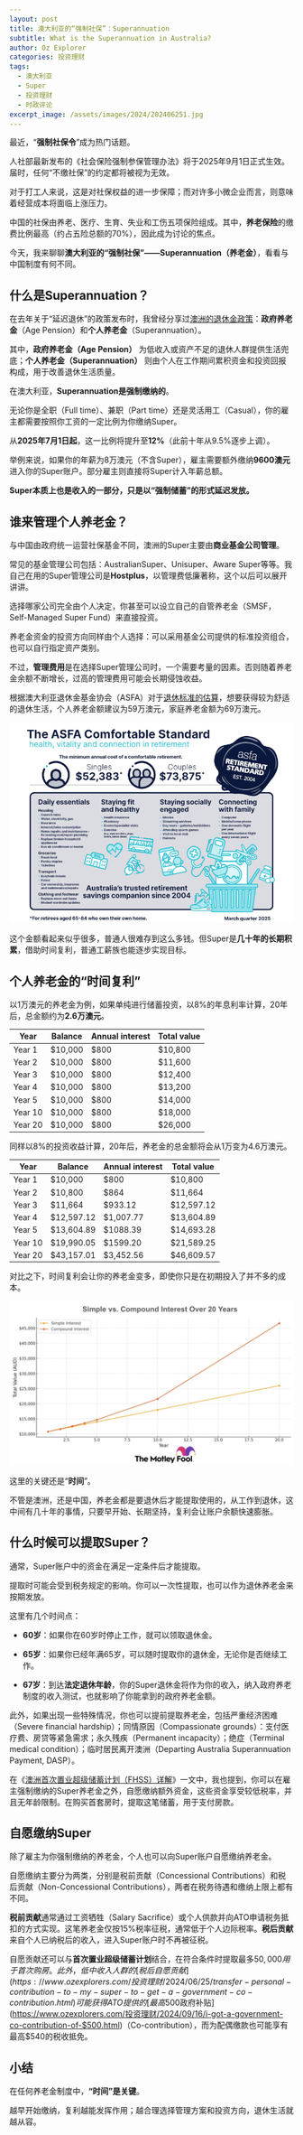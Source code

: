 ```yaml
---
layout: post
title: 澳大利亚的“强制社保”：Superannuation
subtitle: What is the Superannuation in Australia?
author: Oz Explorer
categories: 投资理财
tags:
  - 澳大利亚
  - Super
  - 投资理财
  - 时政评论
excerpt_image: /assets/images/2024/202406251.jpg
---
```

最近，“**强制社保令**”成为热门话题。 

人社部最新发布的《社会保险强制参保管理办法》将于2025年9月1日正式生效。届时，任何“不缴社保”的约定都将被视为无效。

对于打工人来说，这是对社保权益的进一步保障；而对许多小微企业而言，则意味着经营成本将面临上涨压力。

中国的社保由养老、医疗、生育、失业和工伤五项保险组成。其中，**养老保险**的缴费比例最高（约占五险总额的70%），因此成为讨论的焦点。

今天，我来聊聊**澳大利亚的“强制社保”——Superannuation（养老金）**，看看与中国制度有何不同。

## 什么是Superannuation？

在去年关于“延迟退休”的政策发布时，我曾经分享过[澳洲的退休金政策](https://www.ozexplorers.com/澳洲生活/2024/09/14/how-is-the-pension-system-in-australia.html)：**政府养老金**（Age Pension）和**个人养老金**（Superannuation）。

其中，**政府养老金（Age Pension）** 为低收入或资产不足的退休人群提供生活兜底；**个人养老金（Superannuation）** 则由个人在工作期间累积资金和投资回报构成，用于改善退休生活质量。

在澳大利亚，**Superannuation是强制缴纳的**。

无论你是全职（Full time）、兼职（Part time）还是灵活用工（Casual），你的雇主都需要按照你工资的一定比例为你缴纳Super。

从**2025年7月1日起**，这一比例将提升至**12%**（此前十年从9.5%逐步上调）。

举例来说，如果你的年薪为8万澳元（不含Super），雇主需要额外缴纳**9600澳元**进入你的Super账户。部分雇主则直接将Super计入年薪总额。

**Super本质上也是收入的一部分，只是以“强制储蓄”的形式延迟发放。**

## 谁来管理个人养老金？

与中国由政府统一运营社保基金不同，澳洲的Super主要由**商业基金公司管理**。

常见的基金管理公司包括：AustralianSuper、Unisuper、Aware Super等等。我自己在用的Super管理公司是**Hostplus**，以管理费低廉著称，这个以后可以展开讲讲。

选择哪家公司完全由个人决定，你甚至可以设立自己的自管养老金（SMSF，Self-Managed Super Fund）来直接投资。

养老金资金的投资方向同样由个人选择：可以采用基金公司提供的标准投资组合，也可以自行指定资产类别。

不过，**管理费用**是在选择Super管理公司时，一个需要考量的因素。否则随着养老金余额不断增长，过高的管理费用可能会长期侵蚀收益。

根据澳大利亚退休金基金协会（ASFA）对于[退休标准的估算](https://www.superannuation.asn.au/consumers/retirement-standard/)，想要获得较为舒适的退休生活，个人养老金额建议为59万澳元，家庭养老金额为69万澳元。

![202508241](/assets/images/2025/202508241.jpg)

这个金额看起来似乎很多，普通人很难存到这么多钱。但Super是**几十年的长期积累**，借助时间复利，普通工薪族也能逐步实现目标。

## 个人养老金的“时间复利”

以1万澳元的养老金为例，如果单纯进行储蓄投资，以8%的年息利率计算，20年后，总金额约为**2.6万澳元**。

| **Year** | **Balance** | **Annual interest** | **Total value** |
| -------- | ----------- | ------------------- | --------------- |
| Year 1   | $10,000     | $800                | $10,800         |
| Year 2   | $10,000     | $800                | $11,600         |
| Year 3   | $10,000     | $800                | $12,400         |
| Year 4   | $10,000     | $800                | $13,200         |
| Year 5   | $10,000     | $800                | $14,000         |
| Year 10  | $10,000     | $800                | $18,000         |
| Year 20  | $10,000     | $800                | $26,000         |

同样以8%的投资收益计算，20年后，养老金的总金额将会从1万变为4.6万澳元。

| **Year** | **Balance** | **Annual interest** | **Total value** |
| -------- | ----------- | ------------------- | --------------- |
| Year 1   | $10,000     | $800                | $10,800         |
| Year 2   | $10,800     | $864                | $11,664         |
| Year 3   | $11,664     | $933.12             | $12,597.12      |
| Year 4   | $12,597.12  | $1,007.77           | $13,604.89      |
| Year 5   | $13,604.89  | $1088.39            | $14,693.28      |
| Year 10  | $19,990.05  | $1599.20            | $21,589.25      |
| Year 20  | $43,157.01  | $3,452.56           | $46,609.57      |

对比之下，时间复利会让你的养老金变多，即使你只是在初期投入了并不多的成本。

![202508242](/assets/images/2025/202508242.jpeg)

这里的关键还是“**时间**”。

不管是澳洲，还是中国，养老金都是要退休后才能提取使用的，从工作到退休，这中间有几十年的事情，只要早开始、长期坚持，复利会让账户余额快速膨胀。

## 什么时候可以提取Super？

通常，Super账户中的资金在满足一定条件后才能提取。

提取时可能会受到税务规定的影响。你可以一次性提取，也可以作为退休养老金来按期发放。

这里有几个时间点：

- **60岁**：如果你在60岁时停止工作，就可以领取退休金。

- **65岁**：如果你已经年满65岁，可以随时提取你的退休金，无论你是否继续工作。

- **67岁**：到达**法定退休年龄**，你的Super退休金将作为你的收入，纳入政府养老制度的收入测试，也就影响了你能拿到的政府养老金额。

此外，如果出现一些特殊情况，你也可以提前提取养老金，包括严重经济困难（Severe financial hardship）；同情原因（Compassionate grounds）：支付医疗费、房贷等紧急需求；永久残疾（Permanent incapacity）；绝症（Terminal medical condition）；临时居民离开澳洲（Departing Australia Superannuation Payment, DASP）。

在《[澳洲首次置业超级储蓄计划（FHSS）详解](https://www.ozexplorers.com/投资理财/2025/06/01/what-is-the-first-home-super-saver-scheme-in-australia.html)》一文中，我也提到，你可以在雇主强制缴纳的Super养老金之外，自愿缴纳额外资金，这些资金享受较低税率，并且无年龄限制。在购买首套房时，提取这笔储蓄，用于支付房款。

## 自愿缴纳Super

除了雇主为你强制缴纳的养老金，个人也可以向Super账户自愿缴纳养老金。

自愿缴纳主要分为两类，分别是税前贡献（Concessional Contributions）和税后贡献（Non-Concessional Contributions），两者在税务待遇和缴纳上限上都有不同。

**税前贡献**通常通过工资牺牲（Salary Sacrifice）或个人供款并向ATO申请税务抵扣的方式实现。这笔养老金仅按15%税率征税，通常低于个人边际税率。**税后贡献**来自个人已纳税后的收入，进入Super账户时不再被征税。

自愿贡献还可以与**首次置业超级储蓄计划**结合，在符合条件时提取最多$50,000用于首次购房。此外，低中收入人群的[税后自愿贡献](https://www.ozexplorers.com/投资理财/2024/06/25/transfer-personal-contribution-to-my-super-to-get-a-government-co-contribution.html)可能获得ATO提供的[最高$500政府补贴](https://www.ozexplorers.com/投资理财/2024/09/16/i-got-a-government-co-contribution-of-$500.html)（Co-contribution），而为配偶缴款也可能享有最高$540的税收抵免。

## 小结

在任何养老金制度中，**“时间”是关键**。  

越早开始缴纳，复利越能发挥作用；越合理选择管理方案和投资方向，退休生活就越从容。
